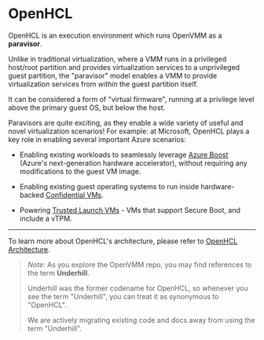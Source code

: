 # OpenHCL

OpenHCL is an execution environment which runs OpenVMM as a **paravisor**.

Unlike in traditional virtualization, where a VMM runs in a privileged host/root
partition and provides virtualization services to a unprivileged guest
partition, the "paravisor" model enables a VMM to provide virtualization
services from _within_ the guest partition itself.

It can be considered a form of "virtual firmware", running at a privilege level
above the primary guest OS, but below the host.

Paravisors are quite exciting, as they enable a wide variety of useful and novel
virtualization scenarios! For example: at Microsoft, OpenHCL plays a key role in
enabling several important Azure scenarios:

- Enabling existing workloads to seamlessly leverage [Azure Boost] (Azure's
  next-generation hardware accelerator), without requiring any modifications to
  the guest VM image.

- Enabling existing guest operating systems to run inside hardware-backed
  [Confidential VMs].

- Powering [Trusted Launch VMs] - VMs that support Secure Boot, and include a
  vTPM.

* * *

To learn more about OpenHCL's architecture, please refer to
[OpenHCL Architecture](../reference/architecture/openhcl.md).

> _Note:_ As you explore the OpenVMM repo, you may find references to the term
> **Underhill**.
>
> Underhill was the former codename for OpenHCL, so whenever you see the term
> "Underhill", you can treat it as synonymous to "OpenHCL".
>
> We are actively migrating existing code and docs away from using the term
> "Underhill".

[VSM]: https://learn.microsoft.com/en-us/virtualization/hyper-v-on-windows/tlfs/vsm
[Virtual Trust Levels]: https://learn.microsoft.com/en-us/virtualization/hyper-v-on-windows/tlfs/vsm
[Azure Boost]: https://learn.microsoft.com/en-us/azure/azure-boost/overview
[Confidential VMs]: https://azure.microsoft.com/en-us/solutions/confidential-compute
[Trusted Launch VMs]: https://learn.microsoft.com/en-us/azure/virtual-machines/trusted-launch
[TDX]: https://www.intel.com/content/www/us/en/developer/tools/trust-domain-extensions/overview.html
[SEV-SNP]: https://www.amd.com/content/dam/amd/en/documents/epyc-business-docs/white-papers/SEV-SNP-strengthening-vm-isolation-with-integrity-protection-and-more.pdf
